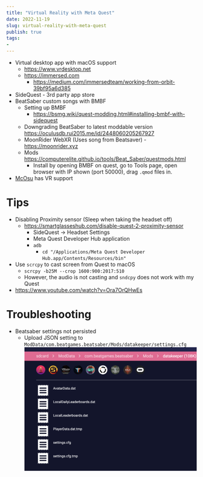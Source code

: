```yaml
---
title: "Virtual Reality with Meta Quest"
date: 2022-11-19
slug: virtual-reality-with-meta-quest
publish: true
tags:
- 
---
```


- Virtual desktop app with macOS support
  - https://www.vrdesktop.net
  - https://immersed.com
    - https://medium.com/immersedteam/working-from-orbit-39bf95a6d385
- SideQuest - 3rd party app store
- BeatSaber custom songs with BMBF
  - Setting up BMBF
    - https://bsmg.wiki/quest-modding.html#installing-bmbf-with-sidequest
  - Downgrading BeatSaber to latest moddable version https://oculusdb.rui2015.me/id/2448060205267927
  - MoonRider WebXR (Uses song from Beatsaver) - https://moonrider.xyz
  - Mods https://computerelite.github.io/tools/Beat_Saber/questmods.html
    - Install by opening BMBF on quest, go to Tools page, open browser with IP shown (port 50000), drag `.qmod` files in.
- [McOsu](https://store.steampowered.com/app/607260/McOsu) has VR support

# Tips
- Disabling Proximity sensor (Sleep when taking the headset off)
  - https://smartglasseshub.com/disable-quest-2-proximity-sensor
    - SideQuest -> Headset Settings
    - Meta Quest Developer Hub application
    - `adb`
      - `cd "/Applications/Meta Quest Developer Hub.app/Contents/Resources/bin"`
- Use `scrcpy` to cast screen from Quest to macOS 
  - `scrcpy -b25M --crop 1600:900:2017:510`
  - However, the audio is not casting and `sndcpy` does not work with my Quest
- https://www.youtube.com/watch?v=Ora7OrQHwEs

# Troubleshooting
- Beatsaber settings not persisted
  - Upload JSON setting to `ModData/com.beatgames.beatsaber/Mods/datakeeper/settings.cfg`  ![](attachments/Pasted%20image%2020221203222732.png)